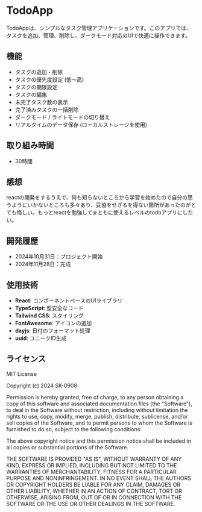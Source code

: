# TodoApp

TodoAppは、シンプルなタスク管理アプリケーションです。このアプリでは、タスクを追加、管理、削除し、ダークモード対応のUIで快適に操作できます。

## 機能

- タスクの追加・削除
- タスクの優先度設定 (低～高)
- タスクの期限設定
- タスクの編集
- 未完了タスク数の表示
- 完了済みタスクの一括削除
- ダークモード / ライトモードの切り替え
- リアルタイムのデータ保存 (ローカルストレージを使用)

## 取り組み時間

- 30時間

## 感想

reactの開発をするうえで、何も知らないところから学習を始めたので自分の思うようにいかないところも多々あり、妥協をせざるを得ない箇所があったのがとても悔しい。もっとreactを勉強してまともに使えるレベルのtodoアプリにしたい。

## 開発履歴

- 2024年10月31日：プロジェクト開始
- 2024年11月28日：完成

## 使用技術

- **React**: コンポーネントベースのUIライブラリ
- **TypeScript**: 型安全なコード
- **Tailwind CSS**: スタイリング
- **FontAwesome**: アイコンの追加
- **dayjs**: 日付のフォーマット処理
- **uuid**: ユニークID生成

## ライセンス

MIT License

Copyright (c) 2024 SK-0908

Permission is hereby granted, free of charge, to any person obtaining a copy
of this software and associated documentation files (the "Software"), to deal
in the Software without restriction, including without limitation the rights
to use, copy, modify, merge, publish, distribute, sublicense, and/or sell
copies of the Software, and to permit persons to whom the Software is
furnished to do so, subject to the following conditions:

The above copyright notice and this permission notice shall be included in all
copies or substantial portions of the Software.

THE SOFTWARE IS PROVIDED "AS IS", WITHOUT WARRANTY OF ANY KIND, EXPRESS OR
IMPLIED, INCLUDING BUT NOT LIMITED TO THE WARRANTIES OF MERCHANTABILITY,
FITNESS FOR A PARTICULAR PURPOSE AND NONINFRINGEMENT. IN NO EVENT SHALL THE
AUTHORS OR COPYRIGHT HOLDERS BE LIABLE FOR ANY CLAIM, DAMAGES OR OTHER
LIABILITY, WHETHER IN AN ACTION OF CONTRACT, TORT OR OTHERWISE, ARISING FROM,
OUT OF OR IN CONNECTION WITH THE SOFTWARE OR THE USE OR OTHER DEALINGS IN THE
SOFTWARE.
